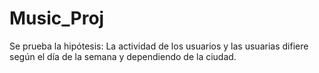 # Music_Proj
Se prueba la hipótesis: La actividad de los usuarios y las usuarias difiere según el día de la semana y dependiendo de la ciudad.
